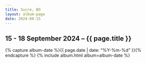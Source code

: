 ```yaml
---
title: Sucre, BO
layout: album-page
date: 2024-09-15
---
```

## 15 - 18 September 2024 – {{ page.title }}
{% capture album-date %}{{ page.date | date: "%Y-%m-%d" }}{% endcapture %}
{% include album.html album=album-date %}